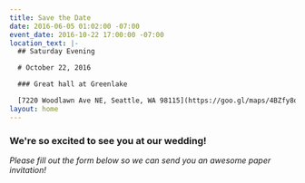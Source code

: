 ```yaml
---
title: Save the Date
date: 2016-06-05 01:02:00 -07:00
event_date: 2016-10-22 17:00:00 -07:00
location_text: |-
  ## Saturday Evening

  # October 22, 2016

  ### Great hall at Greenlake

  [7220 Woodlawn Ave NE, Seattle, WA 98115](https://goo.gl/maps/4BZfy8oDGy12 "View on Google Maps")
layout: home
---
```


### We're so excited to see you at our wedding!

*Please fill out the form below so we can send you an awesome paper invitation!*